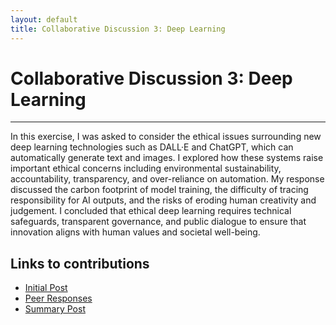 ```yaml
---
layout: default
title: Collaborative Discussion 3: Deep Learning
---
```

# Collaborative Discussion 3: Deep Learning

---

In this exercise, I was asked to consider the ethical issues surrounding new deep learning technologies such as DALL·E and ChatGPT, which can automatically generate text and images. I explored how these systems raise important ethical concerns including environmental sustainability, accountability, transparency, and over-reliance on automation. My response discussed the carbon footprint of model training, the difficulty of tracing responsibility for AI outputs, and the risks of eroding human creativity and judgement. I concluded that ethical deep learning requires technical safeguards, transparent governance, and public dialogue to ensure that innovation aligns with human values and societal well-being.


## Links to contributions

- <a href="pdf/Initial post discussion 3.pdf" target="_blank" rel="noopener noreferrer">Initial Post</a>
- <a href="pdf/Peer Response discussion 3.pdf" target="_blank" rel="noopener noreferrer">Peer Responses</a>
- <a href="pdf/Summary post discussion 3.pdf" target="_blank" rel="noopener noreferrer">Summary Post</a>



<style>
  .back-button {
    display: inline-block;
    background-color: white;
    color: #006699;
    text-decoration: none;
    padding: 5px 10px; /* Reduced padding for a smaller button */
    font-size: 12px; /* Smaller font size */
    border: 1px solid #006699; /* Thinner border */
    border-radius: 5px;
    cursor: pointer;
    transition: background-color 0.3s, color 0.3s;
    margin: 15px 0; /* Adds space above and below the button */
  }
  .back-button:hover {
    background-color: #006699;
    color: white;
 }
